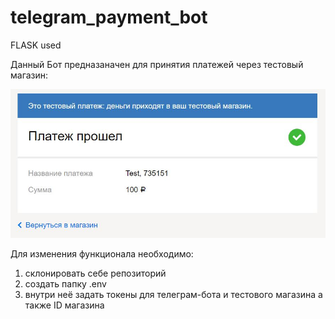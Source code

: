 # telegram_payment_bot
FLASK used

Данный Бот предназаначен для принятия платежей через тестовый магазин:

![payment](/static/payment.jpg?raw=true "Title")

Для изменения функционала необходимо: 
1) склонировать себе репозиторий
2) создать папку .env
3) внутри неё задать токены для телеграм-бота и тестового магазина а также ID магазина
